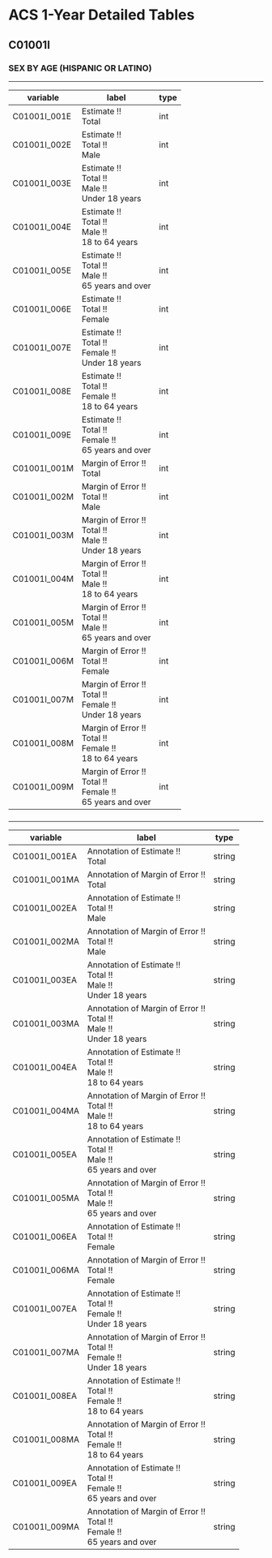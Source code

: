 # ACS 1-Year Detailed Tables

## C01001I

### SEX BY AGE (HISPANIC OR LATINO)

___

| variable | label | type |
| ----- | ----- | ----- |
| C01001I_001E | Estimate !!<br>Total | int |
| C01001I_002E | Estimate !!<br>Total !!<br>Male | int |
| C01001I_003E | Estimate !!<br>Total !!<br>Male !!<br>Under 18 years | int |
| C01001I_004E | Estimate !!<br>Total !!<br>Male !!<br>18 to 64 years | int |
| C01001I_005E | Estimate !!<br>Total !!<br>Male !!<br>65 years and over | int |
| C01001I_006E | Estimate !!<br>Total !!<br>Female | int |
| C01001I_007E | Estimate !!<br>Total !!<br>Female !!<br>Under 18 years | int |
| C01001I_008E | Estimate !!<br>Total !!<br>Female !!<br>18 to 64 years | int |
| C01001I_009E | Estimate !!<br>Total !!<br>Female !!<br>65 years and over | int |
| C01001I_001M | Margin of Error !!<br>Total | int |
| C01001I_002M | Margin of Error !!<br>Total !!<br>Male | int |
| C01001I_003M | Margin of Error !!<br>Total !!<br>Male !!<br>Under 18 years | int |
| C01001I_004M | Margin of Error !!<br>Total !!<br>Male !!<br>18 to 64 years | int |
| C01001I_005M | Margin of Error !!<br>Total !!<br>Male !!<br>65 years and over | int |
| C01001I_006M | Margin of Error !!<br>Total !!<br>Female | int |
| C01001I_007M | Margin of Error !!<br>Total !!<br>Female !!<br>Under 18 years | int |
| C01001I_008M | Margin of Error !!<br>Total !!<br>Female !!<br>18 to 64 years | int |
| C01001I_009M | Margin of Error !!<br>Total !!<br>Female !!<br>65 years and over | int |
### 

___

| variable | label | type |
| ----- | ----- | ----- |
| C01001I_001EA | Annotation of Estimate !!<br>Total | string |
| C01001I_001MA | Annotation of Margin of Error !!<br>Total | string |
| C01001I_002EA | Annotation of Estimate !!<br>Total !!<br>Male | string |
| C01001I_002MA | Annotation of Margin of Error !!<br>Total !!<br>Male | string |
| C01001I_003EA | Annotation of Estimate !!<br>Total !!<br>Male !!<br>Under 18 years | string |
| C01001I_003MA | Annotation of Margin of Error !!<br>Total !!<br>Male !!<br>Under 18 years | string |
| C01001I_004EA | Annotation of Estimate !!<br>Total !!<br>Male !!<br>18 to 64 years | string |
| C01001I_004MA | Annotation of Margin of Error !!<br>Total !!<br>Male !!<br>18 to 64 years | string |
| C01001I_005EA | Annotation of Estimate !!<br>Total !!<br>Male !!<br>65 years and over | string |
| C01001I_005MA | Annotation of Margin of Error !!<br>Total !!<br>Male !!<br>65 years and over | string |
| C01001I_006EA | Annotation of Estimate !!<br>Total !!<br>Female | string |
| C01001I_006MA | Annotation of Margin of Error !!<br>Total !!<br>Female | string |
| C01001I_007EA | Annotation of Estimate !!<br>Total !!<br>Female !!<br>Under 18 years | string |
| C01001I_007MA | Annotation of Margin of Error !!<br>Total !!<br>Female !!<br>Under 18 years | string |
| C01001I_008EA | Annotation of Estimate !!<br>Total !!<br>Female !!<br>18 to 64 years | string |
| C01001I_008MA | Annotation of Margin of Error !!<br>Total !!<br>Female !!<br>18 to 64 years | string |
| C01001I_009EA | Annotation of Estimate !!<br>Total !!<br>Female !!<br>65 years and over | string |
| C01001I_009MA | Annotation of Margin of Error !!<br>Total !!<br>Female !!<br>65 years and over | string |

